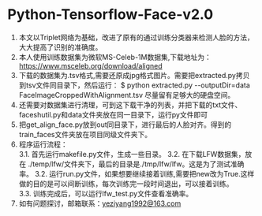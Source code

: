 # Python-Tensorflow-Face-v2.0
1. 本文以Triplet网络为基础，改进了原有的通过训练分类器来检测人脸的方法，大大提高了识别的准确度。   
2. 本人使用训练数据集为微软MS-Celeb-1M数据集,下载地址为：https://www.msceleb.org/download/aligned   
3. 下载的数据集为.tsv格式,需要还原成jpg格式图片。需要把extracted.py拷贝到tsv文件同目录下，然后运行：
    $ python extracted.py --outputDir=data FaceImageCroppedWithAlignment.tsv
    尽量留有足够大的硬盘空间。
4. 还需要对数据集进行清理，可到这下载干净的列表，并把下载的txt文件、faceshutil.py和data文件夹放在同一目录下，运行py文件即可
5. 把get_align_face.py放到out同目录下，进行最后的人脸对齐。得到的train_faces文件夹放在项目同级文件夹下。
6. 程序运行流程：          
  3.1. 首先运行makefile.py文件，生成一些目录。 
  3.2. 在下载LFW数据集，放在 ./temp/lfw/文件夹下，最后的目录是./tmp/lfw/lfw。这是为了测试准确率。
  3.2. 运行run.py文件，如果想要继续接着训练,需要把new改为True.这样做的目的是可以间断训练，每次训练完一段时间退出，可以接着训练。   
  3.3. 训练完成后，可以运行lfw_test.py文件查看准确率。
7. 如有问题探讨，邮箱联系：yeziyang1992@163.com

